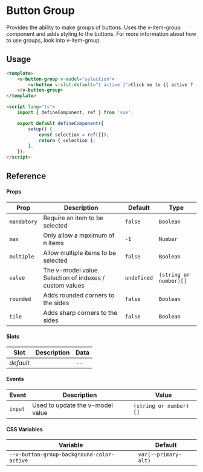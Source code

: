 # Button Group

Provides the ability to make groups of buttons. Uses the v-item-group component and adds styling to the buttons. For
more information about how to use groups, look into v-item-group.

## Usage

```html
<template>
	<v-button-group v-model="selection">
		<v-button v-slot:default="{ active }">Click me to {{ active ? 'activate' : 'deactivate' }}</v-button>
	</v-button-group>
</template>

<script lang="ts">
	import { defineComponent, ref } from 'vue';

	export default defineComponent({
		setup() {
			const selection = ref([]);
			return { selection };
		},
	});
</script>
```

## Reference

#### Props

| Prop        | Description                                             | Default     | Type                   |
| ----------- | ------------------------------------------------------- | ----------- | ---------------------- |
| `mandatory` | Require an item to be selected                          | `false`     | `Boolean`              |
| `max`       | Only allow a maximum of n items                         | `-1`        | `Number`               |
| `multiple`  | Allow multiple items to be selected                     | `false`     | `Boolean`              |
| `value`     | The v-model value. Selection of indexes / custom values | `undefined` | `(string or number)[]` |
| `rounded`   | Adds rounded corners to the sides                       | `false`     | `Boolean`              |
| `tile`      | Adds sharp corners to the sides                         | `false`     | `Boolean`              |

#### Slots

| Slot      | Description | Data |
| --------- | ----------- | ---- |
| _default_ |             | --   |

#### Events

| Event   | Description                      | Value                  |
| ------- | -------------------------------- | ---------------------- |
| `input` | Used to update the v-model value | `(string or number)[]` |

#### CSS Variables

| Variable                                   | Default              |
| ------------------------------------------ | -------------------- |
| `--v-button-group-background-color-active` | `var(--primary-alt)` |
